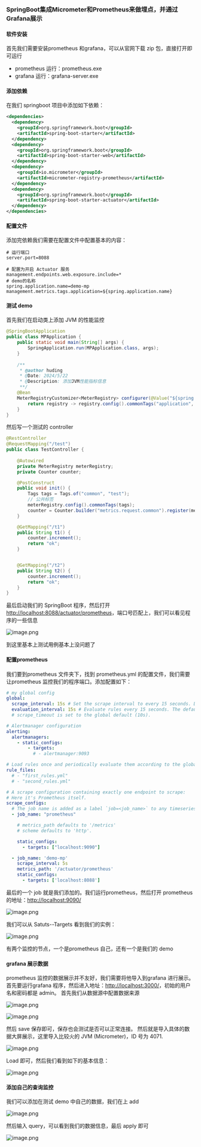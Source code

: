 ### SpringBoot集成Micrometer和Prometheus来做埋点，并通过Grafana展示

#### 软件安装

首先我们需要安装prometheus 和grafana，可以从官网下载 zip 包，直接打开即可运行

- prometheus 运行：prometheus.exe
- grafana 运行：grafana-server.exe
#### 添加依赖
在我们 springboot 项目中添加如下依赖：
```xml
<dependencies>
  <dependency>
    <groupId>org.springframework.boot</groupId>
    <artifactId>spring-boot-starter</artifactId>
  </dependency>
  <dependency>
    <groupId>org.springframework.boot</groupId>
    <artifactId>spring-boot-starter-web</artifactId>
  </dependency>
  <dependency>
    <groupId>io.micrometer</groupId>
    <artifactId>micrometer-registry-prometheus</artifactId>
  </dependency>
  <dependency>
    <groupId>org.springframework.boot</groupId>
    <artifactId>spring-boot-starter-actuator</artifactId>
  </dependency>
</dependencies>
```
#### 配置文件
添加完依赖我们需要在配置文件中配置基本的内容：
```properties
# 运行端口
server.port=8088

# 配置为开启 Actuator 服务
management.endpoints.web.exposure.include=*
# demo的名称
spring.application.name=demo-mp
management.metrics.tags.application=${spring.application.name}
```
#### 测试 demo
首先我们在启动类上添加 JVM 的性能监控
```java
@SpringBootApplication
public class MPApplication {
    public static void main(String[] args) {
        SpringApplication.run(MPApplication.class, args);
    }
    
    /**
     * @author huding
     * @Date: 2024/5/22
     * @Description: 添加JVM性能指标信息
     **/
    @Bean
    MeterRegistryCustomizer<MeterRegistry> configurer(@Value("${spring.application.name}") String applicationName){
        return registry -> registry.config().commonTags("application", applicationName);
    }
}
```
然后写一个测试的 controller
```java
@RestController
@RequestMapping("/test")
public class TestController {
    
    @Autowired
    private MeterRegistry meterRegistry;
    private Counter counter;

    @PostConstruct
    public void init() {
        Tags tags = Tags.of("common", "test");
        // 公共标签
        meterRegistry.config().commonTags(tags);
        counter = Counter.builder("metrics.request.common").register(meterRegistry);
    }

    @GetMapping("/t1")
    public String t1() {
        counter.increment();
        return "ok";
    }


    @GetMapping("/t2")
    public String t2() {
        counter.increment();
        return "ok";
    }
}
```
最后启动我们的 SpringBoot 程序，然后打开[http://localhost:8088/actuator/prometheus](http://localhost:8088/actuator/prometheus)，端口号匹配上，我们可以看见程序的一些信息

![image.png](https://cdn.nlark.com/yuque/0/2024/png/40783336/1716357318895-ff919f0b-17d1-4254-b6d1-e7126da63262.png#averageHue=%23e7e7e7&clientId=ua0ca48f2-9bb1-4&from=paste&height=146&id=u78fdd775&originHeight=146&originWidth=864&originalType=binary&ratio=1&rotation=0&showTitle=false&size=11408&status=done&style=stroke&taskId=uc778fdb3-1d66-4243-b6ff-87ada55772f&title=&width=864)

到这里基本上测试用例基本上没问题了
#### 配置prometheus
我们要到prometheus 文件夹下，找到 prometheus.yml 的配置文件，我们需要让prometheus 监控我们的程序端口。添加配置如下：
```yaml
# my global config
global:
  scrape_interval: 15s # Set the scrape interval to every 15 seconds. Default is every 1 minute.
  evaluation_interval: 15s # Evaluate rules every 15 seconds. The default is every 1 minute.
  # scrape_timeout is set to the global default (10s).

# Alertmanager configuration
alerting:
  alertmanagers:
    - static_configs:
        - targets:
          # - alertmanager:9093

# Load rules once and periodically evaluate them according to the global 'evaluation_interval'.
rule_files:
  # - "first_rules.yml"
  # - "second_rules.yml"

# A scrape configuration containing exactly one endpoint to scrape:
# Here it's Prometheus itself.
scrape_configs:
  # The job name is added as a label `job=<job_name>` to any timeseries scraped from this config.
  - job_name: "prometheus"

    # metrics_path defaults to '/metrics'
    # scheme defaults to 'http'.

    static_configs:
      - targets: ["localhost:9090"]

  - job_name: 'demo-mp'
    scrape_interval: 5s
    metrics_path: '/actuator/prometheus'
    static_configs:
      - targets: ['localhost:8088']
```
最后的一个 job 就是我们添加的。我们运行prometheus，然后打开 prometheus 的地址：[http://localhost:9090/](http://localhost:9090/)

![image.png](https://cdn.nlark.com/yuque/0/2024/png/40783336/1716357554834-130e1bda-0de1-41ac-8d35-f1a25eaa3241.png#averageHue=%23fefefe&clientId=ua0ca48f2-9bb1-4&from=paste&height=419&id=u3b6cd69f&originHeight=419&originWidth=1086&originalType=binary&ratio=1&rotation=0&showTitle=false&size=21835&status=done&style=stroke&taskId=u999a8baf-f905-4283-8bc2-146f598e90e&title=&width=1086)

我们可以从 Satuts--Targets 看到我们的实例：

![image.png](https://cdn.nlark.com/yuque/0/2024/png/40783336/1716357597679-6e796926-dd03-4219-9b91-2cbf0aa9be53.png#averageHue=%23fcfcfb&clientId=ua0ca48f2-9bb1-4&from=paste&height=413&id=ube42ec72&originHeight=413&originWidth=1429&originalType=binary&ratio=1&rotation=0&showTitle=false&size=35944&status=done&style=stroke&taskId=u99723223-eadd-4f30-8eff-19afb9dceda&title=&width=1429)

有两个监控的节点，一个是prometheus 自己，还有一个是我们的 demo
#### grafana 展示数据
prometheus 监控的数据展示并不友好，我们需要将他导入到grafana 进行展示。首先要运行grafana 程序，然后进入地址：[http://localhost:3000/](http://localhost:3000/)，初始的用户名和密码都是 admin。
首先我们从数据源中配置数据来源

![image.png](https://cdn.nlark.com/yuque/0/2024/png/40783336/1716357774283-827dacc9-1553-4a97-927b-c01cda39fad2.png#averageHue=%231d222a&clientId=ua0ca48f2-9bb1-4&from=paste&height=113&id=u7742d927&originHeight=113&originWidth=307&originalType=binary&ratio=1&rotation=0&showTitle=false&size=7307&status=done&style=stroke&taskId=u78cf6429-ee98-4f0c-9b76-db7a9e1caf0&title=&width=307)

![image.png](https://cdn.nlark.com/yuque/0/2024/png/40783336/1716357791768-35c0c049-6c27-443c-abde-6e6bfdd1a385.png#averageHue=%23191c21&clientId=ua0ca48f2-9bb1-4&from=paste&height=426&id=uc1080994&originHeight=426&originWidth=724&originalType=binary&ratio=1&rotation=0&showTitle=false&size=30746&status=done&style=stroke&taskId=u5b86d63a-b4f1-434b-9ca4-340817f513d&title=&width=724)

然后 save 保存即可，保存也会测试是否可以正常连接。
然后就是导入具体的数据大屏展示，这里导入比较火的 JVM (Micrometer)，ID 号为 4071.

![image.png](https://cdn.nlark.com/yuque/0/2024/png/40783336/1716357876940-167c2bb1-646d-4256-b366-0a222c3158ee.png#averageHue=%23181b21&clientId=ua0ca48f2-9bb1-4&from=paste&height=640&id=ue90ff780&originHeight=640&originWidth=664&originalType=binary&ratio=1&rotation=0&showTitle=false&size=49715&status=done&style=stroke&taskId=u32d52f29-315d-416a-bb20-d5fcee8a07b&title=&width=664)

Load 即可，然后我们看到如下的基本信息：

![image.png](https://cdn.nlark.com/yuque/0/2024/png/40783336/1716357925814-a73a46eb-ef5f-4795-968f-14e1449f8103.png#averageHue=%23181b1f&clientId=ua0ca48f2-9bb1-4&from=paste&height=811&id=u400d9d24&originHeight=811&originWidth=1597&originalType=binary&ratio=1&rotation=0&showTitle=false&size=96916&status=done&style=stroke&taskId=u872dec7a-0589-44a9-8984-7d8cc7526c6&title=&width=1597)

#### 添加自己的查询监控
我们可以添加在测试 demo 中自己的数据，我们在上 add 

![image.png](https://cdn.nlark.com/yuque/0/2024/png/40783336/1716358289619-05c7cb3e-26c9-4a56-856d-ed09a6a7bf07.png#averageHue=%231a1d24&clientId=ua0ca48f2-9bb1-4&from=paste&height=206&id=ub3c4a36e&originHeight=206&originWidth=414&originalType=binary&ratio=1&rotation=0&showTitle=false&size=15783&status=done&style=stroke&taskId=uc388d32c-5971-45c2-950c-d96e9c5b384&title=&width=414)

然后输入 query，可以看到我们的数据信息，最后 apply 即可

![image.png](https://cdn.nlark.com/yuque/0/2024/png/40783336/1716358330728-4b67e388-a6d4-4865-9338-7c325154b5a2.png#averageHue=%231a1d22&clientId=ua0ca48f2-9bb1-4&from=paste&height=776&id=uff56bdc8&originHeight=776&originWidth=1213&originalType=binary&ratio=1&rotation=0&showTitle=false&size=83991&status=done&style=stroke&taskId=u5ec68e65-d048-4853-aaac-1b6c55c180d&title=&width=1213)

